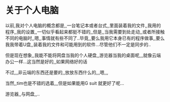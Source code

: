 # 关于个人电脑

以前,我对个人电脑的概念都是,,一台笔记本或者台式,,里面装着我的文件,,我用的程序,,我的设置,,一切似乎看起来都挺不错的,,但是,,当我需要到处走动,,或者所接触不同的电脑时,,嗯,,事情就有些不同了..毕竟,,要么我用它本身已有的程序做事,,要么我我带着U盘,,装着我的文件和可能用到的软件...尽管他们不一定是同步的..



但是现在想象,,我能不能将网盘当我的个人硬盘,,游览器当我的桌面呢,,,就像云端办公一样...这当然是好的,,如果网络好的话





不过,,,非云端的东西还是要的,,放放东西什么的,,,嗯,,,





当然,,tim也是不错的选着,,,但是如果能用G suit 就更好了呢...



游览器,,与网盘,,..

